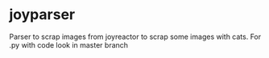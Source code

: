 # joyparser
Parser to scrap images from joyreactor to scrap some images with cats.
For .py with code look in master branch

